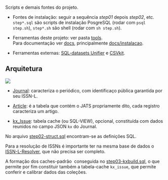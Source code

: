 
Scripts e demais fontes do projeto.

* Fontes de instalação: seguir a sequência _step01_ depois _step02_, etc. `step*.sql` são scripts de instalação PosgreSQL (rodar com `psql  step.sh`), `step*.sh` são shell (rodar com `sh step.sh`).

* Ferramentas deste projeto: ver pasta [tools](tools).<br/>Para documentação  ver [docs](../docs), principalmente [docs/instalacao](../docs/instalacao.md).

* Ferramentas externas: [SQL-datasets Unifier](https://github.com/datasets-br/sql-unifier) e [CSVkit](http://csvkit.readthedocs.io).

## Arquitetura

![](https://yuml.me/18cf2f1a)

* [Journal](https://jats.nlm.nih.gov/publishing/tag-library/1.1/element/journal-meta.html): caracteriza o periódico, com identificaço pública garantida por seu ISSN-L.

* [Article](https://jats.nlm.nih.gov/publishing/tag-library/1.1/element/article.html): é a tabela que contém o JATS propriamente dito, cada registro caracteriza um artigo.

* [kx_Issue](https://jats.nlm.nih.gov/publishing/tag-library/1.1/element/issue.html): tabela cache (ou SQL-VIEW), opcional, constituída com dados reunidos no campo JSON `kx` do Journal.

No arquivo [step02-struct.sql](step02-struct.sql) encontram-se as definições SQL.

Para a resolução de ISSNs é importante ter na mesma base de dados o [ISSN-L-Resolver](https://github.com/okfn-brasil/ISSN-L-Resolver), que não precisa ser completo.

A formação dos caches-padrão  conseguida no [step03-kxbuild.sql](step03-kxbuild.sql), o que permite por fim constituir também a tabela-cache `kx_issue`, que permite conferir e calibrar dados das coleções.
